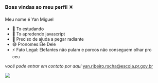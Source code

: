 ### Boas vindas ao meu perfil ✴️

Meu nome é Yan Miguel

- 🔭 To estudando
- 🌱 To apredendo javascript
- 🤔 Preciso de ajuda a pegar radiante
- 😄 Pronomes Ele Dele
- ⚡ Fato Legal: Elefantes não pulam e porcos não conseguem olhar pro ceu

*você pode entrar em contato por aqui*
yan.ribeiro.rocha@escola.pr.gov.br

![](https://media.tenor.com/GOabrbLMl4AAAAAd/plink-cat-plink.gif)
